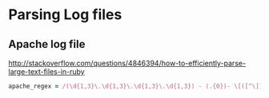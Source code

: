 # Parsing Log files


## Apache log file

http://stackoverflow.com/questions/4846394/how-to-efficiently-parse-large-text-files-in-ruby

```ruby
apache_regex = /(\d{1,3}\.\d{1,3}\.\d{1,3}\.\d{1,3}) - (.{0})- \[([^\]]+?)\] "(GET|POST|PUT|DELETE) ([^\s]+?) (HTTP\/1\.1)" (\d+) (\d+) "-" "(.*)"/
```